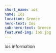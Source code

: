 ```yaml
---
short_name: ios
name: Ios
location: Greece
hero-text: Ios
sub-hero-text: Greece
featured-img: ios.jpg
---
```

Ios information
